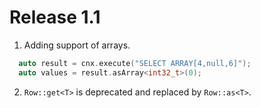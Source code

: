 # Release 1.1

1. Adding support of arrays.

  ```c++
    auto result = cnx.execute("SELECT ARRAY[4,null,6]");
    auto values = result.asArray<int32_t>(0);
  ```
  
2. `Row::get<T>` is deprecated and replaced by `Row::as<T>`.